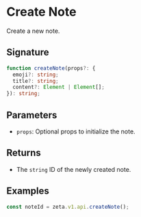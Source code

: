 # Create Note

Create a new note.

## Signature

```TypeScript
function createNote(props?: {
  emoji?: string;
  title?: string;
  content?: Element | Element[];
}): string;
```

## Parameters

- `props`: Optional props to initialize the note.

## Returns

- The `string` ID of the newly created note.

## Examples

```TypeScript
const noteId = zeta.v1.api.createNote();
```
